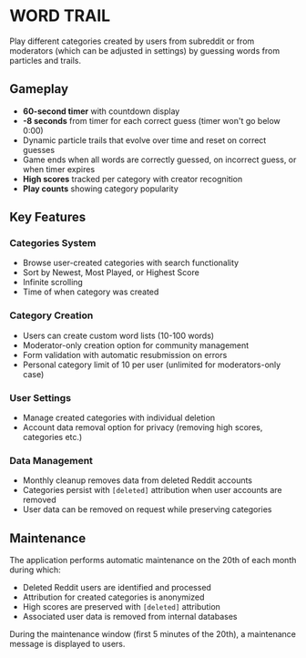 # WORD TRAIL

Play different categories created by users from subreddit or from moderators (which can be adjusted in settings) by guessing words from particles and trails.

## Gameplay

* **60-second timer** with countdown display
* **-8 seconds** from timer for each correct guess (timer won't go below 0:00)
* Dynamic particle trails that evolve over time and reset on correct guesses
* Game ends when all words are correctly guessed, on incorrect guess, or when timer expires
* **High scores** tracked per category with creator recognition
* **Play counts** showing category popularity

## Key Features

### Categories System
* Browse user-created categories with search functionality
* Sort by Newest, Most Played, or Highest Score
* Infinite scrolling
* Time of when category was created

### Category Creation
* Users can create custom word lists (10-100 words)
* Moderator-only creation option for community management
* Form validation with automatic resubmission on errors
* Personal category limit of 10 per user (unlimited for moderators-only case)

### User Settings
* Manage created categories with individual deletion
* Account data removal option for privacy (removing high scores, categories etc.)

### Data Management
* Monthly cleanup removes data from deleted Reddit accounts
* Categories persist with `[deleted]` attribution when user accounts are removed
* User data can be removed on request while preserving categories

## Maintenance

The application performs automatic maintenance on the 20th of each month during which:
* Deleted Reddit users are identified and processed
* Attribution for created categories is anonymized
* High scores are preserved with `[deleted]` attribution
* Associated user data is removed from internal databases

During the maintenance window (first 5 minutes of the 20th), a maintenance message is displayed to users.